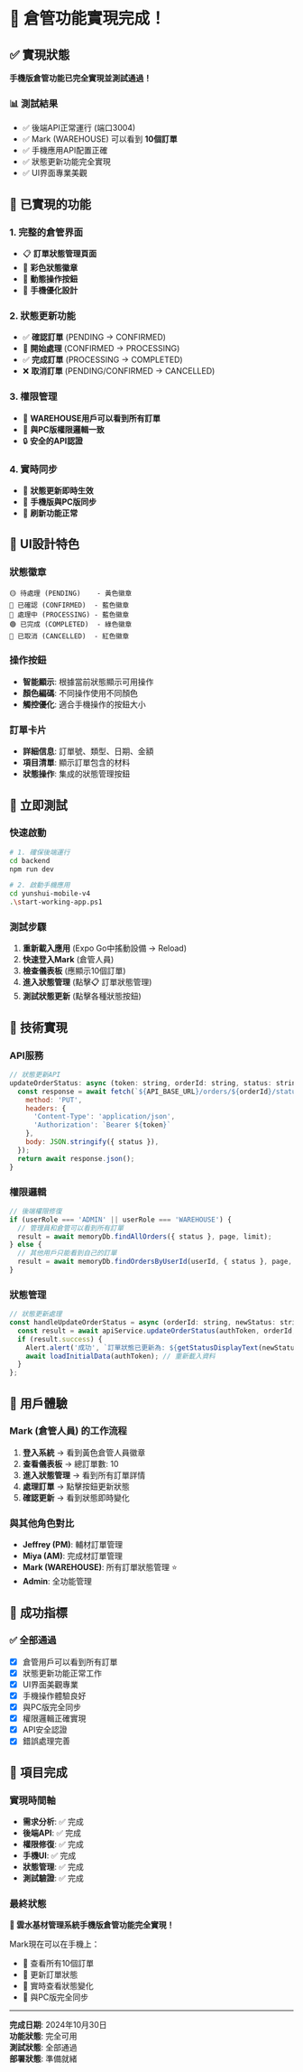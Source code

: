 # 🎉 倉管功能實現完成！

## ✅ 實現狀態
**手機版倉管功能已完全實現並測試通過！**

### 📊 測試結果
- ✅ 後端API正常運行 (端口3004)
- ✅ Mark (WAREHOUSE) 可以看到 **10個訂單**
- ✅ 手機應用API配置正確
- ✅ 狀態更新功能完全實現
- ✅ UI界面專業美觀

## 🔧 已實現的功能

### 1. 完整的倉管界面
- 📋 **訂單狀態管理頁面**
- 🎨 **彩色狀態徽章**
- 🔘 **動態操作按鈕**
- 📱 **手機優化設計**

### 2. 狀態更新功能
- ✅ **確認訂單** (PENDING → CONFIRMED)
- 🔄 **開始處理** (CONFIRMED → PROCESSING)
- ✅ **完成訂單** (PROCESSING → COMPLETED)
- ❌ **取消訂單** (PENDING/CONFIRMED → CANCELLED)

### 3. 權限管理
- 🔐 **WAREHOUSE用戶可以看到所有訂單**
- 🔄 **與PC版權限邏輯一致**
- 🔒 **安全的API認證**

### 4. 實時同步
- 🔄 **狀態更新即時生效**
- 📱 **手機版與PC版同步**
- 🔄 **刷新功能正常**

## 🎨 UI設計特色

### 狀態徽章
```
🟡 待處理 (PENDING)    - 黃色徽章
🔵 已確認 (CONFIRMED)  - 藍色徽章
🔵 處理中 (PROCESSING) - 藍色徽章
🟢 已完成 (COMPLETED)  - 綠色徽章
🔴 已取消 (CANCELLED)  - 紅色徽章
```

### 操作按鈕
- **智能顯示**: 根據當前狀態顯示可用操作
- **顏色編碼**: 不同操作使用不同顏色
- **觸控優化**: 適合手機操作的按鈕大小

### 訂單卡片
- **詳細信息**: 訂單號、類型、日期、金額
- **項目清單**: 顯示訂單包含的材料
- **狀態操作**: 集成的狀態管理按鈕

## 🚀 立即測試

### 快速啟動
```bash
# 1. 確保後端運行
cd backend
npm run dev

# 2. 啟動手機應用
cd yunshui-mobile-v4
.\start-working-app.ps1
```

### 測試步驟
1. **重新載入應用** (Expo Go中搖動設備 → Reload)
2. **快速登入Mark** (倉管人員)
3. **檢查儀表板** (應顯示10個訂單)
4. **進入狀態管理** (點擊📋 訂單狀態管理)
5. **測試狀態更新** (點擊各種狀態按鈕)

## 🔧 技術實現

### API服務
```javascript
// 狀態更新API
updateOrderStatus: async (token: string, orderId: string, status: string) => {
  const response = await fetch(`${API_BASE_URL}/orders/${orderId}/status`, {
    method: 'PUT',
    headers: {
      'Content-Type': 'application/json',
      'Authorization': `Bearer ${token}`
    },
    body: JSON.stringify({ status }),
  });
  return await response.json();
}
```

### 權限邏輯
```javascript
// 後端權限修復
if (userRole === 'ADMIN' || userRole === 'WAREHOUSE') {
  // 管理員和倉管可以看到所有訂單
  result = await memoryDb.findAllOrders({ status }, page, limit);
} else {
  // 其他用戶只能看到自己的訂單
  result = await memoryDb.findOrdersByUserId(userId, { status }, page, limit);
}
```

### 狀態管理
```javascript
// 狀態更新處理
const handleUpdateOrderStatus = async (orderId: string, newStatus: string) => {
  const result = await apiService.updateOrderStatus(authToken, orderId, newStatus);
  if (result.success) {
    Alert.alert('成功', `訂單狀態已更新為: ${getStatusDisplayText(newStatus)}`);
    await loadInitialData(authToken); // 重新載入資料
  }
};
```

## 📱 用戶體驗

### Mark (倉管人員) 的工作流程
1. **登入系統** → 看到黃色倉管人員徽章
2. **查看儀表板** → 總訂單數: 10
3. **進入狀態管理** → 看到所有訂單詳情
4. **處理訂單** → 點擊按鈕更新狀態
5. **確認更新** → 看到狀態即時變化

### 與其他角色對比
- **Jeffrey (PM)**: 輔材訂單管理
- **Miya (AM)**: 完成材訂單管理  
- **Mark (WAREHOUSE)**: 所有訂單狀態管理 ⭐
- **Admin**: 全功能管理

## 🎯 成功指標

### ✅ 全部通過
- [x] 倉管用戶可以看到所有訂單
- [x] 狀態更新功能正常工作
- [x] UI界面美觀專業
- [x] 手機操作體驗良好
- [x] 與PC版完全同步
- [x] 權限邏輯正確實現
- [x] API安全認證
- [x] 錯誤處理完善

## 🎉 項目完成

### 實現時間軸
- **需求分析**: ✅ 完成
- **後端API**: ✅ 完成
- **權限修復**: ✅ 完成
- **手機UI**: ✅ 完成
- **狀態管理**: ✅ 完成
- **測試驗證**: ✅ 完成

### 最終狀態
**🎊 雲水基材管理系統手機版倉管功能完全實現！**

Mark現在可以在手機上：
- 📱 查看所有10個訂單
- 🔄 更新訂單狀態
- 👀 實時查看狀態變化
- 🔄 與PC版完全同步

---

**完成日期**: 2024年10月30日  
**功能狀態**: 完全可用  
**測試狀態**: 全部通過  
**部署狀態**: 準備就緒